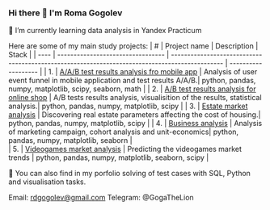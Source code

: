 ### Hi there 👋 I'm **Roma Gogolev**

🌱 I’m currently learning data analysis in Yandex Practicum

Here are some of my main study projects:
| #    | Project name              | Description                                                                                       | Stack                       |
| ---- | --------------------------------- | ---------------------------------------------------------------------------------------------- | ------------------- |
| 1.   | [А/А/В test results analysis fro mobile app](https://github.com/rdgogolev/AAB_test_mobile_app)    | Analysis of user event funnel in mobile application and test results A/A/B.| python, pandas, numpy, matplotlib, scipy, seaborn, math |
| 2.   | [А/В test results analysis for online shop](https://github.com/rdgogolev/AB_test_online_shop)    | A/B tests results analysis, visualisition of the results, statistical analysis.| python, pandas, numpy, matplotlib, scipy |
| 3.   | [Estate market analysis](https://github.com/rdgogolev/estate-market-analysis)    | Discovering real estate parameters affecting the cost of housing.| python, pandas, numpy, matplotlib, scipy |
| 4.   | [Business analysis](https://github.com/rdgogolev/business_cohort_analysis)    | Analysis of marketing campaign, cohort analysis and unit-economics| python, pandas, numpy, matplotlib, seaborn |   
| 5.   | [Videogames market analysis](https://github.com/rdgogolev/videogames-market-forecast)    | Predicting the videogames market trends | python, pandas, numpy, matplotlib, seaborn, scipy |   
   
🔭 You can also find in my porfolio solving of test cases with SQL, Python and visualisation tasks.   
   
 Email: rdgogolev@gmail.com
 Telegram: @GogaTheLion
